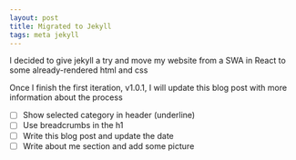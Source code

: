 ```yaml
---
layout: post
title: Migrated to Jekyll
tags: meta jekyll
---
```


I decided to give jekyll a try and move my website from a SWA in React to some already-rendered html and css

Once I finish the first iteration, v1.0.1, I will update this blog post with more information about the process

- [ ] Show selected category in header (underline)
- [ ] Use breadcrumbs in the h1
- [ ] Write this blog post and update the date
- [ ] Write about me section and add some picture
